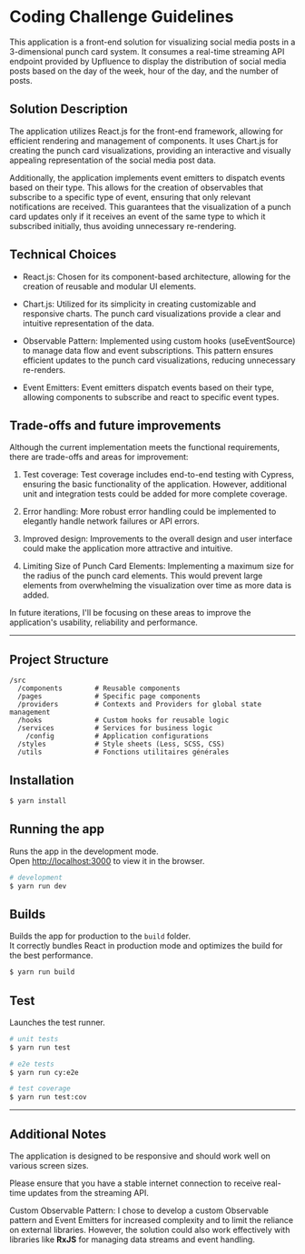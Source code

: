 # Coding Challenge Guidelines

This application is a front-end solution for visualizing social media posts in a 3-dimensional punch card system. It consumes a real-time streaming API endpoint provided by Upfluence to display the distribution of social media posts based on the day of the week, hour of the day, and the number of posts.

## Solution Description

The application utilizes React.js for the front-end framework, allowing for efficient rendering and management of components. It uses Chart.js for creating the punch card visualizations, providing an interactive and visually appealing representation of the social media post data.

Additionally, the application implements event emitters to dispatch events based on their type. This allows for the creation of observables that subscribe to a specific type of event, ensuring that only relevant notifications are received. This guarantees that the visualization of a punch card updates only if it receives an event of the same type to which it subscribed initially, thus avoiding unnecessary re-rendering.

## Technical Choices

- React.js: Chosen for its component-based architecture, allowing for the creation of reusable and modular UI elements.

- Chart.js: Utilized for its simplicity in creating customizable and responsive charts. The punch card visualizations provide a clear and intuitive representation of the data.

- Observable Pattern: Implemented using custom hooks (useEventSource) to manage data flow and event subscriptions. This pattern ensures efficient updates to the punch card visualizations, reducing unnecessary re-renders.

- Event Emitters: Event emitters dispatch events based on their type, allowing components to subscribe and react to specific event types.

## Trade-offs and future improvements

Although the current implementation meets the functional requirements, there are trade-offs and areas for improvement:

1. Test coverage: Test coverage includes end-to-end testing with Cypress, ensuring the basic functionality of the application. However, additional unit and integration tests could be added for more complete coverage.

2. Error handling: More robust error handling could be implemented to elegantly handle network failures or API errors.

3. Improved design: Improvements to the overall design and user interface could make the application more attractive and intuitive.

4. Limiting Size of Punch Card Elements: Implementing a maximum size for the radius of the punch card elements. This would prevent large elements from overwhelming the visualization over time as more data is added.

In future iterations, I'll be focusing on these areas to improve the application's usability, reliability and performance.

---

## Project Structure

```text
/src
  /components        # Reusable components
  /pages             # Specific page components
  /providers         # Contexts and Providers for global state management
  /hooks             # Custom hooks for reusable logic
  /services          # Services for business logic
    /config          # Application configurations
  /styles            # Style sheets (Less, SCSS, CSS)
  /utils             # Fonctions utilitaires générales
```

## Installation

```bash
$ yarn install
```

## Running the app

Runs the app in the development mode.\
Open [http://localhost:3000](http://localhost:3000) to view it in the browser.

```bash
# development
$ yarn run dev
```

## Builds

Builds the app for production to the `build` folder.\
It correctly bundles React in production mode and optimizes the build for the best performance.

```bash
$ yarn run build
```

## Test

Launches the test runner.

```bash
# unit tests
$ yarn run test

# e2e tests
$ yarn run cy:e2e

# test coverage
$ yarn run test:cov
```

---

## Additional Notes

The application is designed to be responsive and should work well on various screen sizes.

Please ensure that you have a stable internet connection to receive real-time updates from the streaming API.

Custom Observable Pattern: I chose to develop a custom Observable pattern and Event Emitters for increased complexity and to limit the reliance on external libraries. However, the solution could also work effectively with libraries like **RxJS** for managing data streams and event handling.
